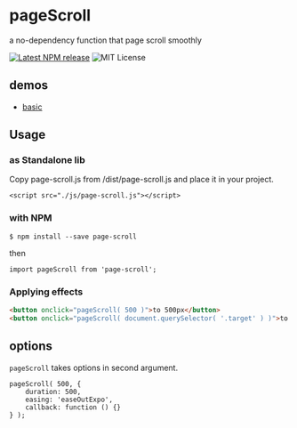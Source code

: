 # pageScroll

a no-dependency function that page scroll smoothly

[![Latest NPM release](https://img.shields.io/npm/v/page-scroll.svg)](https://www.npmjs.com/package/page-scroll)
![MIT License](https://img.shields.io/npm/l/page-scroll.svg)

## demos

- [basic](https://yomotsu.github.io/page-scroll/examples/basic.html)

## Usage

### as Standalone lib

Copy page-scroll.js from /dist/page-scroll.js and place it in your project.

```
<script src="./js/page-scroll.js"></script>
```

### with NPM

```
$ npm install --save page-scroll
```

then

```
import pageScroll from 'page-scroll';
```

### Applying effects

```html
<button onclick="pageScroll( 500 )">to 500px</button>
<button onclick="pageScroll( document.querySelector( '.target' ) )">to the element</button>
```

## options

`pageScroll` takes options in second argument.

```
pageScroll( 500, {
	duration: 500,
	easing: 'easeOutExpo',
	callback: function () {}
} );
```
